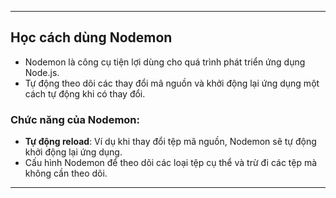 ----
## Học cách dùng Nodemon

- Nodemon là công cụ tiện lợi dùng cho quá trình phát triển ứng dụng Node.js.
- Tự động theo dõi các thay đổi mã nguồn và khởi động lại ứng dụng một cách tự động khi có thay đổi.

### Chức năng của Nodemon:
- **Tự động reload**: Ví dụ khi thay đổi tệp mã nguồn, Nodemon sẽ tự động khởi động lại ứng dụng.
- Cấu hình Nodemon để theo dõi các loại tệp cụ thể và trừ đi các tệp mà không cần theo dõi.

----

